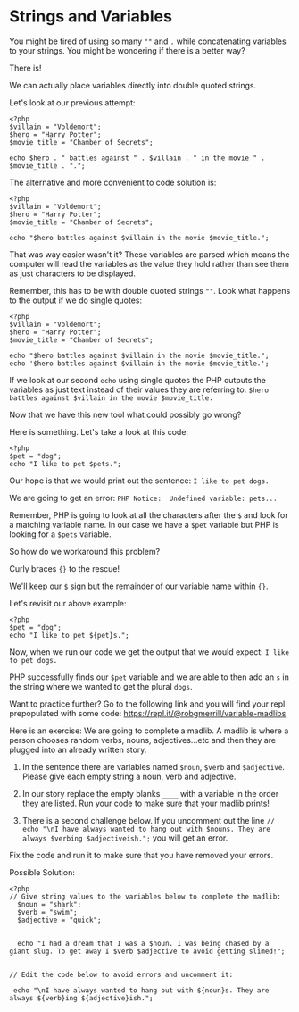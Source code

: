 # Strings and Variables
You might be tired of using so many `""` and `.` while concatenating variables to your strings. You might be wondering if there is a better way? 

There is!

We can actually place variables directly into double quoted strings. 

Let's look at our previous attempt:
```
<?php
$villain = "Voldemort";
$hero = "Harry Potter";
$movie_title = "Chamber of Secrets";

echo $hero . " battles against " . $villain . " in the movie " . $movie_title . ".";
```

The alternative and more convenient to code solution is:
```
<?php
$villain = "Voldemort";
$hero = "Harry Potter";
$movie_title = "Chamber of Secrets";

echo "$hero battles against $villain in the movie $movie_title.";
```

That was way easier wasn't it? These variables are parsed which means the computer will read the variables as the value they hold rather than see them as just characters to be displayed.

Remember, this has to be with double quoted strings `""`. Look what happens to the output if we do single quotes:
```
<?php
$villain = "Voldemort";
$hero = "Harry Potter";
$movie_title = "Chamber of Secrets";

echo "$hero battles against $villain in the movie $movie_title.";
echo '$hero battles against $villain in the movie $movie_title.';
```

If we look at our second `echo` using single quotes the PHP outputs the variables as just text instead of their values they are referring to: `$hero battles against $villain in the movie $movie_title.`

Now that we have this new tool what could possibly go wrong?

Here is something. Let's take a look at this code: 
```
<?php
$pet = "dog";
echo "I like to pet $pets.";
```

Our hope is that we would print out the sentence: `I like to pet dogs.`

We are going to get an error: `PHP Notice:  Undefined variable: pets...`

Remember, PHP is going to look at all the characters after the `$` and look for a matching variable name. In our case we have a `$pet` variable but PHP is looking for a `$pets` variable.

So how do we workaround this problem?

Curly braces `{}` to the rescue!

We'll keep our `$` sign but the remainder of our variable name within `{}`. 

Let's revisit our above example:

```
<?php
$pet = "dog";
echo "I like to pet ${pet}s.";
```

Now, when we run our code we get the output that we would expect: `I like to pet dogs.`

PHP successfully finds our `$pet` variable and we are able to then add an `s` in the string where we wanted to get the plural `dogs`.

Want to practice further?
Go to the following link and you will find your repl prepopulated with some code: https://repl.it/@robgmerrill/variable-madlibs

Here is an exercise:
We are going to complete a madlib. A madlib is where a person chooses random verbs, nouns, adjectives...etc and then they are plugged into an already written story.

1. In the sentence there are variables named `$noun`, `$verb` and `$adjective`. Please give each empty string a noun, verb and adjective.

2. In our story replace the empty blanks `____` with a variable in the order they are listed. Run your code to make sure that your madlib prints!

3. There is a second challenge below. If you uncomment out the line `// echo "\nI have always wanted to hang out with $nouns. They are always $verbing $adjectiveish.";` you will get an error.

Fix the code and run it to make sure that you have removed your errors.

Possible Solution:
```
<?php
// Give string values to the variables below to complete the madlib:
  $noun = "shark";
  $verb = "swim";
  $adjective = "quick";


  echo "I had a dream that I was a $noun. I was being chased by a giant slug. To get away I $verb $adjective to avoid getting slimed!";


// Edit the code below to avoid errors and uncomment it:

 echo "\nI have always wanted to hang out with ${noun}s. They are always ${verb}ing ${adjective}ish.";
```